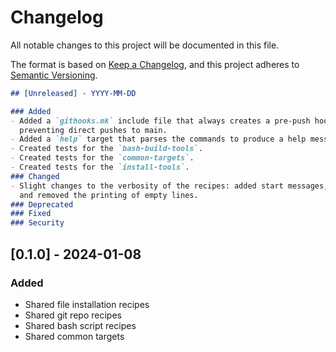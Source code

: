 # Changelog

All notable changes to this project will be documented in this file.

The format is based on [Keep a Changelog](https://keepachangelog.com/en/1.0.0/),
and this project adheres to [Semantic Versioning](https://semver.org/spec/v2.0.0.html).

```markdown
## [Unreleased] - YYYY-MM-DD

### Added
- Added a `githooks.mk` include file that always creates a pre-push hook locally
  preventing direct pushes to main.
- Added a `help` target that parses the commands to produce a help message.
- Created tests for the `bash-build-tools`.
- Created tests for the `common-targets`.
- Created tests for the `install-tools`.
### Changed
- Slight changes to the verbosity of the recipes: added start messages, finish messages,
  and removed the printing of empty lines.
### Deprecated
### Fixed
### Security
```

## [0.1.0] - 2024-01-08

### Added
- Shared file installation recipes
- Shared git repo recipes
- Shared bash script recipes
- Shared common targets
